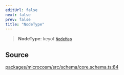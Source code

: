 ```yaml
---
editUrl: false
next: false
prev: false
title: "NodeType"
---
```


> **NodeType**: keyof [`NodeMap`](NodeMap.md)

## Source

[packages/microcosm/src/schema/core.schema.ts:84](https://github.com/nodenogg-in/alpha-p2p/blob/abd15ac8ea05df755d6048ca2d2de6e86911127a/packages/microcosm/src/schema/core.schema.ts#L84)
